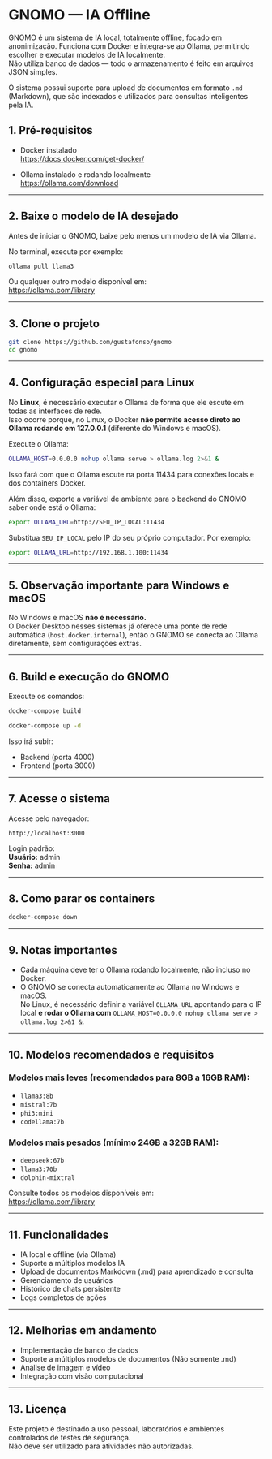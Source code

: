 # GNOMO — IA Offline 

GNOMO é um sistema de IA local, totalmente offline, focado em anonimização.
Funciona com Docker e integra-se ao Ollama, permitindo escolher e executar modelos de IA localmente.  
Não utiliza banco de dados — todo o armazenamento é feito em arquivos JSON simples.

O sistema possui suporte para upload de documentos em formato `.md` (Markdown), que são indexados e utilizados para consultas inteligentes pela IA.

## 1. Pré-requisitos

- Docker instalado  
  https://docs.docker.com/get-docker/

- Ollama instalado e rodando localmente  
  https://ollama.com/download

---

## 2. Baixe o modelo de IA desejado

Antes de iniciar o GNOMO, baixe pelo menos um modelo de IA via Ollama.

No terminal, execute por exemplo:

```bash
ollama pull llama3
```

Ou qualquer outro modelo disponível em:  
https://ollama.com/library

---

## 3. Clone o projeto

```bash
git clone https://github.com/gustafonso/gnomo
cd gnomo
```

---

## 4. Configuração especial para Linux

No **Linux**, é necessário executar o Ollama de forma que ele escute em todas as interfaces de rede.  
Isso ocorre porque, no Linux, o Docker **não permite acesso direto ao Ollama rodando em 127.0.0.1** (diferente do Windows e macOS).

Execute o Ollama:

```bash
OLLAMA_HOST=0.0.0.0 nohup ollama serve > ollama.log 2>&1 &
```

Isso fará com que o Ollama escute na porta 11434 para conexões locais e dos containers Docker.

Além disso, exporte a variável de ambiente para o backend do GNOMO saber onde está o Ollama:

```bash
export OLLAMA_URL=http://SEU_IP_LOCAL:11434
```

Substitua `SEU_IP_LOCAL` pelo IP do seu próprio computador. Por exemplo:

```bash
export OLLAMA_URL=http://192.168.1.100:11434
```

---

## 5. Observação importante para Windows e macOS

No Windows e macOS **não é necessário.**  
O Docker Desktop nesses sistemas já oferece uma ponte de rede automática (`host.docker.internal`), então o GNOMO se conecta ao Ollama diretamente, sem configurações extras.

---

## 6. Build e execução do GNOMO

Execute os comandos:

```bash
docker-compose build
```

```bash
docker-compose up -d
```

Isso irá subir:

- Backend (porta 4000)
- Frontend (porta 3000)

---

## 7. Acesse o sistema

Acesse pelo navegador:

```
http://localhost:3000
```

Login padrão:  
**Usuário:** admin  
**Senha:** admin

---

## 8. Como parar os containers

```bash
docker-compose down
```

---

## 9. Notas importantes

- Cada máquina deve ter o Ollama rodando localmente, não incluso no Docker.
- O GNOMO se conecta automaticamente ao Ollama no Windows e macOS.  
No Linux, é necessário definir a variável `OLLAMA_URL` apontando para o IP local **e rodar o Ollama com** `OLLAMA_HOST=0.0.0.0 nohup ollama serve > ollama.log 2>&1 &`.

---

## 10. Modelos recomendados e requisitos

### Modelos mais leves (recomendados para 8GB a 16GB RAM):
- `llama3:8b`
- `mistral:7b`
- `phi3:mini`
- `codellama:7b`

### Modelos mais pesados (mínimo 24GB a 32GB RAM):
- `deepseek:67b`
- `llama3:70b`
- `dolphin-mixtral`

Consulte todos os modelos disponíveis em:  
https://ollama.com/library

---

## 11. Funcionalidades

- IA local e offline (via Ollama)
- Suporte a múltiplos modelos IA
- Upload de documentos Markdown (.md) para aprendizado e consulta
- Gerenciamento de usuários
- Histórico de chats persistente
- Logs completos de ações

---

## 12. Melhorias em andamento

- Implementação de banco de dados
- Suporte a múltiplos modelos de documentos (Não somente .md)
- Análise de imagem e vídeo
- Integração com visão computacional

---

## 13. Licença

Este projeto é destinado a uso pessoal, laboratórios e ambientes controlados de testes de segurança.  
Não deve ser utilizado para atividades não autorizadas.
